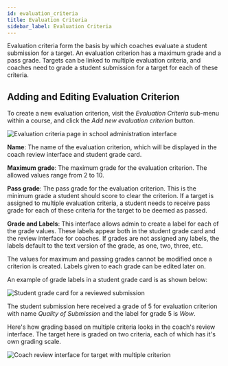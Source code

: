 ```yaml
---
id: evaluation_criteria
title: Evaluation Criteria
sidebar_label: Evaluation Criteria
---
```


Evaluation criteria form the basis by which coaches evaluate a student submission for a target. An evaluation criterion has a maximum grade
and a pass grade. Targets can be linked to multiple evaluation criteria, and coaches need to grade a student submission
for a target for each of these criteria.

## Adding and Editing Evaluation Criterion

To create a new evaluation criterion, visit the _Evaluation Criteria_ sub-menu within a course, and click the _Add new evaluation criterion_ button.

![Evaluation criteria page in school administration interface](https://res.cloudinary.com/sv-co/image/upload/v1579067385/pupilfirst_documentation/evaluation_criteria/evaluation_criteria_page_edhrjl.png)

**Name**: The name of the evaluation criterion, which will be displayed in the coach review interface and student grade card.

**Maximum grade**: The maximum grade for the evaluation criterion. The allowed values range from 2 to 10.

**Pass grade**: The pass grade for the evaluation criterion. This is the minimum grade a student should score to clear the criterion. If a target is assigned to multiple evaluation criteria, a student needs to receive pass grade for each of these criteria for the target to be deemed as passed.

**Grade and Labels**: This interface allows admin to create a label for each of the grade values. These labels appear both in the student grade card and the review interface for coaches. If grades are not assigned any labels, the labels default to the text version of the grade, as one, two, three, etc.

The values for maximum and passing grades cannot be modified once a criterion is created. Labels given to each grade can be edited later on.

An example of grade labels in a student grade card is as shown below:

![Student grade card for a reviewed submission](https://res.cloudinary.com/sv-co/image/upload/v1579069067/pupilfirst_documentation/evaluation_criteria/student_grade_card_wjiiej.png)

The student submission here received a grade of 5 for evaluation criterion with name _Quality of Submission_ and the label for grade 5 is _Wow_.

Here's how grading based on multiple criteria looks in the coach's review interface. The target here is graded on two criteria, each of which has it's own grading scale.

![Coach review interface for target with multiple criterion](https://res.cloudinary.com/sv-co/image/upload/v1579080296/pupilfirst_documentation/evaluation_criteria/multiple_evaluation_criteria_coach_interface_y5pssn.png)
